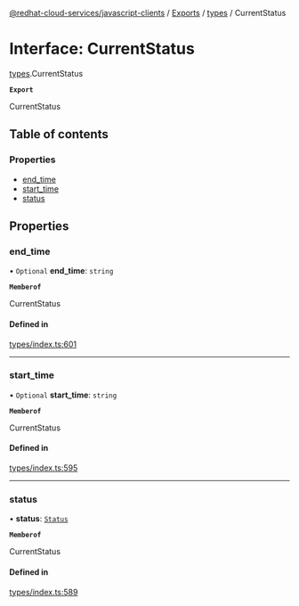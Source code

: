 [@redhat-cloud-services/javascript-clients](../README.md) / [Exports](../modules.md) / [types](../modules/types.md) / CurrentStatus

# Interface: CurrentStatus

[types](../modules/types.md).CurrentStatus

**`Export`**

CurrentStatus

## Table of contents

### Properties

- [end\_time](types.CurrentStatus.md#end_time)
- [start\_time](types.CurrentStatus.md#start_time)
- [status](types.CurrentStatus.md#status)

## Properties

### end\_time

• `Optional` **end\_time**: `string`

**`Memberof`**

CurrentStatus

#### Defined in

[types/index.ts:601](https://github.com/RedHatInsights/javascript-clients/blob/main/packages/notifications/types/index.ts#L601)

___

### start\_time

• `Optional` **start\_time**: `string`

**`Memberof`**

CurrentStatus

#### Defined in

[types/index.ts:595](https://github.com/RedHatInsights/javascript-clients/blob/main/packages/notifications/types/index.ts#L595)

___

### status

• **status**: [`Status`](../enums/types.Status.md)

**`Memberof`**

CurrentStatus

#### Defined in

[types/index.ts:589](https://github.com/RedHatInsights/javascript-clients/blob/main/packages/notifications/types/index.ts#L589)
